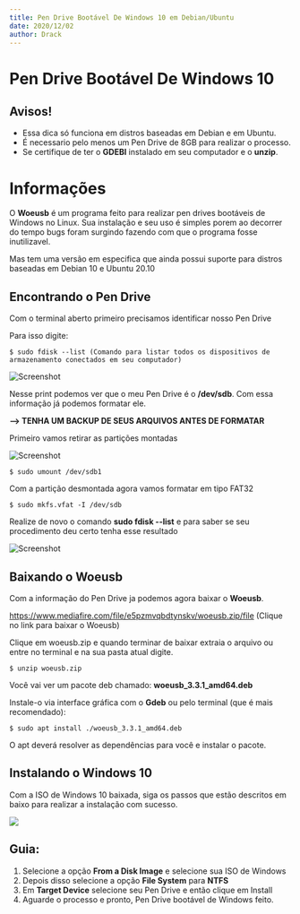 ```yaml
---
title: Pen Drive Bootável De Windows 10 em Debian/Ubuntu
date: 2020/12/02
author: Drack
---
```


# Pen Drive Bootável De Windows 10

## Avisos!

- Essa dica só funciona em distros baseadas em Debian e em Ubuntu.
- É necessario pelo menos um Pen Drive de 8GB para realizar o processo.
- Se certifique de ter o **GDEBI** instalado em seu computador e o **unzip**.

# Informações

O **Woeusb** é um programa feito para realizar pen drives bootáveis de Windows no Linux. Sua instalação e seu uso é simples porem ao decorrer do tempo bugs foram surgindo fazendo com que o programa fosse inutilizavel.

Mas tem uma versão em especifica que ainda possui suporte para distros baseadas em Debian 10 e Ubuntu 20.10

## Encontrando o Pen Drive

Com o terminal aberto primeiro precisamos identificar nosso Pen Drive

  Para isso digite: 
  
 ``` 
$ sudo fdisk --list (Comando para listar todos os dispositivos de armazenamento conectados em seu computador) 
 ```

![Screenshot](https://i.imgur.com/0JJ3Rci.png?raw=true"ffff")

Nesse print podemos ver que o meu Pen Drive é o **/dev/sdb**. Com essa informação já podemos formatar ele.

**--> TENHA UM BACKUP DE SEUS ARQUIVOS ANTES DE FORMATAR**

Primeiro vamos retirar as partições montadas

![Screenshot](https://i.imgur.com/iSapAia.png?raw=true)

```
$ sudo umount /dev/sdb1 
```

Com a partição desmontada agora vamos formatar em tipo FAT32

```
$ sudo mkfs.vfat -I /dev/sdb
```

Realize de novo o comando **sudo fdisk --list** e para saber se seu procedimento deu certo tenha esse resultado

![Screenshot](https://i.imgur.com/sPQDxs2.png?raw=true)

## Baixando o Woeusb
Com a informação do Pen Drive ja podemos agora baixar o **Woeusb**.

https://www.mediafire.com/file/e5pzmvqbdtynskv/woeusb.zip/file (Clique no link para baixar o Woeusb)

Clique em woeusb.zip e quando terminar de baixar extraia o arquivo ou entre no terminal e na sua pasta atual digite.

```
$ unzip woeusb.zip
```

Você vai ver um pacote deb chamado: **woeusb_3.3.1_amd64.deb**

Instale-o via interface gráfica com o **Gdeb** ou pelo terminal (que é mais recomendado):

```
$ sudo apt install ./woeusb_3.3.1_amd64.deb
```
O apt deverá resolver as dependências para você e instalar o pacote.

## Instalando o Windows 10

Com a ISO de Windows 10 baixada, siga os passos que estão descritos em baixo para realizar a instalação com sucesso.

![](https://img.vivaolinux.com.br/imagens/dicas/comunidade/woeusb.png?raw=true)

## Guia:
1. Selecione a opção **From a Disk Image** e selecione sua ISO de Windows 
2. Depois disso selecione a opção **File System** para **NTFS**
3. Em **Target Device** selecione seu Pen Drive e então clique em Install
4. Aguarde o processo e pronto, Pen Drive bootável de Windows feito.
